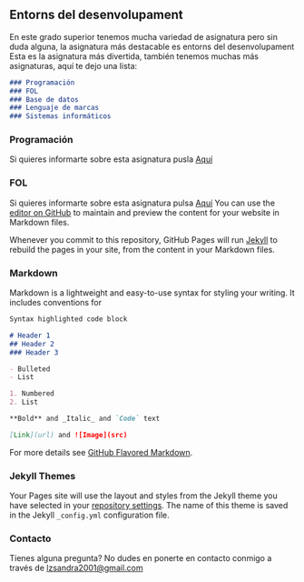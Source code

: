 ## Entorns del desenvolupament

En este grado superior tenemos mucha variedad de asignatura pero sin duda alguna, la asignatura más
destacable es entorns del desenvolupament
Esta es la asignatura más divertida, también tenemos muchas más asignaturas, aquí te dejo una lista:

```markdown
### Programación
### FOL
### Base de datos
### Lenguaje de marcas
### Sistemas informáticos
```

### Programación
Si quieres informarte sobre esta asignatura pusla [Aquí](https://sandralopezzarzuela.github.io/Programación/)

### FOL
Si quieres informarte sobre esta asignatura pulsa [Aquí](https://sandralopezzarzuela.github.io/Fol/)
You can use the [editor on GitHub](https://github.com/SandraLopezZarzuela/Entorns/edit/main/docs/index.md) to maintain and preview the content for your website in Markdown files.

Whenever you commit to this repository, GitHub Pages will run [Jekyll](https://jekyllrb.com/) to rebuild the pages in your site, from the content in your Markdown files.

### Markdown

Markdown is a lightweight and easy-to-use syntax for styling your writing. It includes conventions for

```markdown
Syntax highlighted code block

# Header 1
## Header 2
### Header 3

- Bulleted
- List

1. Numbered
2. List

**Bold** and _Italic_ and `Code` text

[Link](url) and ![Image](src)
```

For more details see [GitHub Flavored Markdown](https://guides.github.com/features/mastering-markdown/).

### Jekyll Themes

Your Pages site will use the layout and styles from the Jekyll theme you have selected in your [repository settings](https://github.com/SandraLopezZarzuela/Entorns/settings). The name of this theme is saved in the Jekyll `_config.yml` configuration file.

### Contacto

Tienes alguna pregunta? No dudes en ponerte en contacto conmigo a través de lzsandra2001@gmail.com
